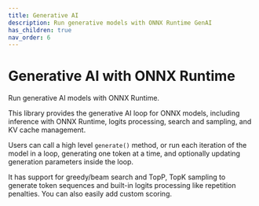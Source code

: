```yaml
---
title: Generative AI
description: Run generative models with ONNX Runtime GenAI
has_children: true
nav_order: 6
---
```


# Generative AI with ONNX Runtime

Run generative AI models with ONNX Runtime.

This library provides the generative AI loop for ONNX models, including inference with ONNX Runtime, logits processing, search and sampling, and KV cache management.

Users can call a high level `generate()` method, or run each iteration of the model in a loop, generating one token at a time, and optionally updating generation parameters inside the loop.

It has support for greedy/beam search and TopP, TopK sampling to generate token sequences and built-in logits processing like repetition penalties. You can also easily add custom scoring.
